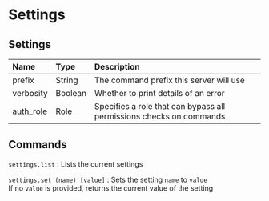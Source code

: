 # Settings

## Settings
| Name      | Type    | Description
| :-        | :-      | :-
| prefix    | String  | The command prefix this server will use
| verbosity | Boolean | Whether to print details of an error
| auth_role | Role    | Specifies a role that can bypass all permissions checks on commands

## Commands
`settings.list`
:   Lists the current settings

`settings.set (name) [value]`
:   Sets the setting `name` to `value`  
    If no `value` is provided, returns the current value of the setting